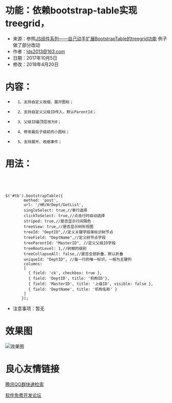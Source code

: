 
 # 功能：依赖bootstrap-table实现treegrid，
 * 来源：参照[JS组件系列——自己动手扩展BootstrapTable的treegrid功能](http://www.cnblogs.com/landeanfen/p/6924895.html) 例子做了部分改动
 * 作者：lds2013@163.com
 * 日期：2017年10月5日
 * 修改：2018年4月20日
 # 内容：
 *       1、支持自定义收缩、展开图标；
 *       2、支持自定义父级ID传入，默认ParentId；
 *       3、父级ID最顶层改为0；
 *       4、修改最后子级前的小图标；
 *       5、支持展开、收缩事件；

 # 用法： 
```
  
  
  

$('#tb').bootstrapTable({
        method: 'post',
        url: '/HR/HrDept/GetList',
        singleSelect: true,//单行选择
        clickToSelect: true,//点击行时自动选择
        striped: true,//是否显示行间隔色
        treeView: true,//是否显示树形视图
        treeId: "DeptID",//定义关键字段来标识树节点
        treeField: "DeptName",//定义树节点字段
        treeParentId: "MasterID", //定义父级ID字段
        treeRootLevel: 1,//树根的级别
        treeCollapseAll: false,//是否全部折叠，默认折叠 
        uniqueId: "DeptID", //每一行的唯一标识，一般为主键列
        columns:
        [
          { field: 'ck', checkbox: true },
          { field: 'DeptID', title: '机构ID'},
          { field: 'MasterID', title: '上级ID', visible: false },
          { field: 'DeptName', title: '机构名称' }
        ]
       });
```

 * 注意事项：暂无
          

# 效果图
![效果图](https://gitee.com/uploads/images/2018/0421/135130_6a98b4df_342448.jpeg "grid.jpg")

 # 良心友情链接

[腾讯QQ群快速检索](http://u.720life.cn/s/8cf73f7c)

[软件免费开发论坛](http://u.720life.cn/s/bbb01dc0)